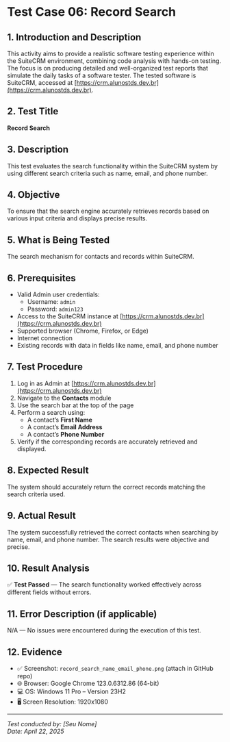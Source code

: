 # Test Case 06: Record Search

## 1. Introduction and Description
This activity aims to provide a realistic software testing experience within the SuiteCRM environment, combining code analysis with hands-on testing. The focus is on producing detailed and well-organized test reports that simulate the daily tasks of a software tester. The tested software is SuiteCRM, accessed at [https://crm.alunostds.dev.br](https://crm.alunostds.dev.br).

## 2. Test Title
**Record Search**

## 3. Description
This test evaluates the search functionality within the SuiteCRM system by using different search criteria such as name, email, and phone number.

## 4. Objective
To ensure that the search engine accurately retrieves records based on various input criteria and displays precise results.

## 5. What is Being Tested
The search mechanism for contacts and records within SuiteCRM.

## 6. Prerequisites
- Valid Admin user credentials:
  - Username: `admin`
  - Password: `admin123`
- Access to the SuiteCRM instance at [https://crm.alunostds.dev.br](https://crm.alunostds.dev.br)
- Supported browser (Chrome, Firefox, or Edge)
- Internet connection
- Existing records with data in fields like name, email, and phone number

## 7. Test Procedure
1. Log in as Admin at [https://crm.alunostds.dev.br](https://crm.alunostds.dev.br)
2. Navigate to the **Contacts** module
3. Use the search bar at the top of the page
4. Perform a search using:
   - A contact’s **First Name**
   - A contact’s **Email Address**
   - A contact’s **Phone Number**
5. Verify if the corresponding records are accurately retrieved and displayed.

## 8. Expected Result
The system should accurately return the correct records matching the search criteria used.

## 9. Actual Result
The system successfully retrieved the correct contacts when searching by name, email, and phone number. The search results were objective and precise.

## 10. Result Analysis
✅ **Test Passed** — The search functionality worked effectively across different fields without errors.

## 11. Error Description (if applicable)
N/A — No issues were encountered during the execution of this test.

## 12. Evidence
- ✅ Screenshot: `record_search_name_email_phone.png` (attach in GitHub repo)
- 🌐 Browser: Google Chrome 123.0.6312.86 (64-bit)
- 💻 OS: Windows 11 Pro – Version 23H2
- 🖥️ Screen Resolution: 1920x1080

---

*Test conducted by: [Seu Nome]*  
*Date: April 22, 2025*  
